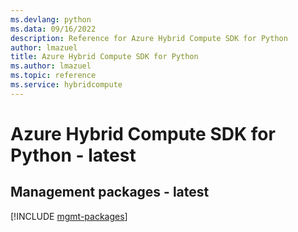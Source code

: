 ```yaml
---
ms.devlang: python
ms.data: 09/16/2022
description: Reference for Azure Hybrid Compute SDK for Python
author: lmazuel
title: Azure Hybrid Compute SDK for Python
ms.author: lmazuel
ms.topic: reference
ms.service: hybridcompute
---
```

# Azure Hybrid Compute SDK for Python - latest

## Management packages - latest
[!INCLUDE [mgmt-packages](hybrid-compute-mgmt-index.md)]